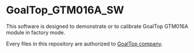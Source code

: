 # GoalTop_GTM016A_SW

This software is designed to demonstrate or to calibrate GoalTop GTM016A module in factory mode.

Every files in this repository are authorized to [GoalTop company](https://www.gtc.com.tw/).
